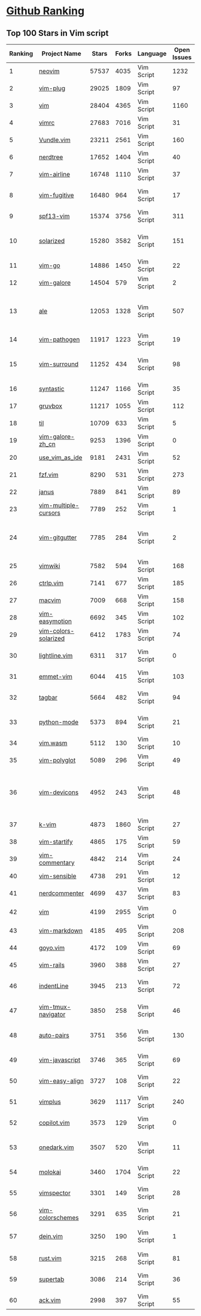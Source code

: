 [Github Ranking](../README.md)
==========

## Top 100 Stars in Vim script

| Ranking | Project Name | Stars | Forks | Language | Open Issues | Description | Last Commit |
| ------- | ------------ | ----- | ----- | -------- | ----------- | ----------- | ----------- |
| 1 | [neovim](https://github.com/neovim/neovim) | 57537 | 4035 | Vim Script | 1232 | Vim-fork focused on extensibility and usability | 2022-09-11T00:56:29Z |
| 2 | [vim-plug](https://github.com/junegunn/vim-plug) | 29025 | 1809 | Vim Script | 97 | :hibiscus: Minimalist Vim Plugin Manager | 2022-09-10T02:28:36Z |
| 3 | [vim](https://github.com/vim/vim) | 28404 | 4365 | Vim Script | 1160 | The official Vim repository | 2022-09-11T02:12:31Z |
| 4 | [vimrc](https://github.com/amix/vimrc) | 27683 | 7016 | Vim Script | 31 | The ultimate Vim configuration (vimrc) | 2022-08-29T16:32:45Z |
| 5 | [Vundle.vim](https://github.com/VundleVim/Vundle.vim) | 23211 | 2561 | Vim Script | 160 | Vundle, the plug-in manager for Vim | 2022-04-15T16:22:18Z |
| 6 | [nerdtree](https://github.com/preservim/nerdtree) | 17652 | 1404 | Vim Script | 40 | A tree explorer plugin for vim. | 2022-08-27T14:11:54Z |
| 7 | [vim-airline](https://github.com/vim-airline/vim-airline) | 16748 | 1110 | Vim Script | 37 | lean & mean status/tabline for vim that's light as air | 2022-09-07T07:44:55Z |
| 8 | [vim-fugitive](https://github.com/tpope/vim-fugitive) | 16480 | 964 | Vim Script | 17 | fugitive.vim: A Git wrapper so awesome, it should be illegal | 2022-09-04T16:45:34Z |
| 9 | [spf13-vim](https://github.com/spf13/spf13-vim) | 15374 | 3756 | Vim Script | 311 | The ultimate vim distribution | 2021-07-08T00:11:51Z |
| 10 | [solarized](https://github.com/altercation/solarized) | 15280 | 3582 | Vim Script | 151 | precision color scheme for multiple applications (terminal, vim, etc.) with both dark/light modes | 2020-04-27T06:49:07Z |
| 11 | [vim-go](https://github.com/fatih/vim-go) | 14886 | 1450 | Vim Script | 22 | Go development plugin for Vim | 2022-09-03T22:23:40Z |
| 12 | [vim-galore](https://github.com/mhinz/vim-galore) | 14504 | 579 | Vim Script | 2 | :mortar_board: All things Vim! | 2022-06-28T00:44:43Z |
| 13 | [ale](https://github.com/dense-analysis/ale) | 12053 | 1328 | Vim Script | 507 | Check syntax in Vim asynchronously and fix files, with Language Server Protocol (LSP) support | 2022-09-11T02:07:01Z |
| 14 | [vim-pathogen](https://github.com/tpope/vim-pathogen) | 11917 | 1223 | Vim Script | 19 | pathogen.vim: manage your runtimepath | 2022-08-24T17:21:16Z |
| 15 | [vim-surround](https://github.com/tpope/vim-surround) | 11252 | 434 | Vim Script | 98 | surround.vim: Delete/change/add parentheses/quotes/XML-tags/much more with ease | 2022-08-03T02:06:15Z |
| 16 | [syntastic](https://github.com/vim-syntastic/syntastic) | 11247 | 1166 | Vim Script | 35 | Syntax checking hacks for vim | 2022-07-10T12:58:50Z |
| 17 | [gruvbox](https://github.com/morhetz/gruvbox) | 11217 | 1055 | Vim Script | 112 | Retro groove color scheme for Vim | 2022-09-01T17:39:29Z |
| 18 | [til](https://github.com/jbranchaud/til) | 10709 | 633 | Vim Script | 5 | :memo: Today I Learned | 2022-09-07T15:53:28Z |
| 19 | [vim-galore-zh_cn](https://github.com/wsdjeg/vim-galore-zh_cn) | 9253 | 1396 | Vim Script | 0 | Vim 从入门到精通 | 2022-05-22T14:00:47Z |
| 20 | [use_vim_as_ide](https://github.com/yangyangwithgnu/use_vim_as_ide) | 9181 | 2431 | Vim Script | 52 | use vim as IDE | 2020-01-03T11:54:32Z |
| 21 | [fzf.vim](https://github.com/junegunn/fzf.vim) | 8290 | 531 | Vim Script | 273 | fzf :heart: vim | 2022-09-10T02:28:06Z |
| 22 | [janus](https://github.com/carlhuda/janus) | 7889 | 841 | Vim Script | 89 | Vim distribution | 2022-04-09T17:39:09Z |
| 23 | [vim-multiple-cursors](https://github.com/terryma/vim-multiple-cursors) | 7789 | 252 | Vim Script | 1 | True Sublime Text style multiple selections for Vim | 2020-07-30T19:52:03Z |
| 24 | [vim-gitgutter](https://github.com/airblade/vim-gitgutter) | 7785 | 284 | Vim Script | 2 | A Vim plugin which shows git diff markers in the sign column and stages/previews/undoes hunks and partial hunks. | 2022-08-24T13:36:39Z |
| 25 | [vimwiki](https://github.com/vimwiki/vimwiki) | 7582 | 594 | Vim Script | 168 | Personal Wiki for Vim | 2022-08-23T22:48:01Z |
| 26 | [ctrlp.vim](https://github.com/kien/ctrlp.vim) | 7141 | 677 | Vim Script | 185 | Fuzzy file, buffer, mru, tag, etc finder. | 2022-03-16T17:22:40Z |
| 27 | [macvim](https://github.com/macvim-dev/macvim) | 7009 | 668 | Vim Script | 158 | Vim - the text editor - for macOS | 2022-09-10T23:59:43Z |
| 28 | [vim-easymotion](https://github.com/easymotion/vim-easymotion) | 6692 | 345 | Vim Script | 102 | Vim motions on speed! | 2022-08-29T14:22:44Z |
| 29 | [vim-colors-solarized](https://github.com/altercation/vim-colors-solarized) | 6412 | 1783 | Vim Script | 74 | precision colorscheme for the vim text editor | 2021-09-08T16:54:19Z |
| 30 | [lightline.vim](https://github.com/itchyny/lightline.vim) | 6311 | 317 | Vim Script | 0 | A light and configurable statusline/tabline plugin for Vim | 2022-06-21T20:08:23Z |
| 31 | [emmet-vim](https://github.com/mattn/emmet-vim) | 6044 | 415 | Vim Script | 103 | emmet for vim: http://emmet.io/ | 2021-12-04T15:38:44Z |
| 32 | [tagbar](https://github.com/preservim/tagbar) | 5664 | 482 | Vim Script | 94 | Vim plugin that displays tags in a window, ordered by scope | 2022-08-09T13:51:45Z |
| 33 | [python-mode](https://github.com/python-mode/python-mode) | 5373 | 894 | Vim Script | 21 | Vim python-mode. PyLint, Rope, Pydoc, breakpoints from box. | 2022-01-28T23:43:18Z |
| 34 | [vim.wasm](https://github.com/rhysd/vim.wasm) | 5112 | 130 | Vim Script | 10 | Vim editor ported to WebAssembly | 2022-07-26T11:43:34Z |
| 35 | [vim-polyglot](https://github.com/sheerun/vim-polyglot) | 5089 | 296 | Vim Script | 49 | A solid language pack for Vim. | 2022-07-15T13:01:42Z |
| 36 | [vim-devicons](https://github.com/ryanoasis/vim-devicons) | 4952 | 243 | Vim Script | 48 | Adds file type icons to Vim plugins such as: NERDTree, vim-airline, CtrlP, unite, Denite, lightline, vim-startify and many more | 2022-07-16T10:53:32Z |
| 37 | [k-vim](https://github.com/wklken/k-vim) | 4873 | 1860 | Vim Script | 27 | vim配置 | 2022-05-11T14:21:12Z |
| 38 | [vim-startify](https://github.com/mhinz/vim-startify) | 4865 | 175 | Vim Script | 59 | :link: The fancy start screen for Vim. | 2022-04-19T16:57:54Z |
| 39 | [vim-commentary](https://github.com/tpope/vim-commentary) | 4842 | 214 | Vim Script | 24 | commentary.vim: comment stuff out | 2022-05-07T05:22:02Z |
| 40 | [vim-sensible](https://github.com/tpope/vim-sensible) | 4738 | 291 | Vim Script | 12 | sensible.vim: Defaults everyone can agree on | 2022-08-26T01:34:28Z |
| 41 | [nerdcommenter](https://github.com/preservim/nerdcommenter) | 4699 | 437 | Vim Script | 83 | Vim plugin for intensely nerdy commenting powers | 2022-07-24T08:04:35Z |
| 42 | [vim](https://github.com/ma6174/vim) | 4199 | 2955 | Vim Script | 0 | vim配置文件和插件(不再维护) | 2019-01-21T15:17:00Z |
| 43 | [vim-markdown](https://github.com/preservim/vim-markdown) | 4185 | 495 | Vim Script | 208 | Markdown Vim Mode | 2022-07-29T12:46:45Z |
| 44 | [goyo.vim](https://github.com/junegunn/goyo.vim) | 4172 | 109 | Vim Script | 69 | :tulip: Distraction-free writing in Vim | 2022-09-05T05:14:08Z |
| 45 | [vim-rails](https://github.com/tpope/vim-rails) | 3960 | 388 | Vim Script | 27 | rails.vim: Ruby on Rails power tools | 2022-09-09T02:41:43Z |
| 46 | [indentLine](https://github.com/Yggdroot/indentLine) | 3945 | 213 | Vim Script | 72 | A vim plugin to display the indention levels with thin vertical lines | 2022-09-07T13:36:32Z |
| 47 | [vim-tmux-navigator](https://github.com/christoomey/vim-tmux-navigator) | 3850 | 258 | Vim Script | 46 | Seamless navigation between tmux panes and vim splits | 2022-08-25T00:49:18Z |
| 48 | [auto-pairs](https://github.com/jiangmiao/auto-pairs) | 3751 | 356 | Vim Script | 130 | Vim plugin, insert or delete brackets, parens, quotes in pair | 2021-10-16T05:07:49Z |
| 49 | [vim-javascript](https://github.com/pangloss/vim-javascript) | 3746 | 365 | Vim Script | 69 | Vastly improved Javascript indentation and syntax support in Vim. | 2022-08-15T08:08:39Z |
| 50 | [vim-easy-align](https://github.com/junegunn/vim-easy-align) | 3727 | 108 | Vim Script | 22 | :sunflower: A Vim alignment plugin | 2020-07-01T22:46:55Z |
| 51 | [vimplus](https://github.com/chxuan/vimplus) | 3629 | 1117 | Vim Script | 240 | :rocket:An automatic configuration program for vim | 2022-08-02T08:57:49Z |
| 52 | [copilot.vim](https://github.com/github/copilot.vim) | 3573 | 129 | Vim Script | 0 | Neovim plugin for GitHub Copilot | 2022-08-27T01:47:58Z |
| 53 | [onedark.vim](https://github.com/joshdick/onedark.vim) | 3507 | 520 | Vim Script | 11 | A dark Vim/Neovim color scheme inspired by Atom's One Dark syntax theme. | 2022-07-23T06:35:05Z |
| 54 | [molokai](https://github.com/tomasr/molokai) | 3460 | 1704 | Vim Script | 22 | Molokai color scheme for Vim | 2020-10-01T18:15:59Z |
| 55 | [vimspector](https://github.com/puremourning/vimspector) | 3301 | 149 | Vim Script | 28 | vimspector - A multi-language debugging system for Vim | 2022-09-10T10:07:10Z |
| 56 | [vim-colorschemes](https://github.com/flazz/vim-colorschemes) | 3291 | 635 | Vim Script | 21 | one colorscheme pack to rule them all! | 2021-09-09T18:09:31Z |
| 57 | [dein.vim](https://github.com/Shougo/dein.vim) | 3250 | 190 | Vim Script | 1 | :zap: Dark powered Vim/Neovim plugin manager | 2022-09-04T02:25:30Z |
| 58 | [rust.vim](https://github.com/rust-lang/rust.vim) | 3215 | 268 | Vim Script | 81 | Vim configuration for Rust. | 2022-09-08T11:12:16Z |
| 59 | [supertab](https://github.com/ervandew/supertab) | 3086 | 214 | Vim Script | 36 | Perform all your vim insert mode completions with Tab | 2021-07-11T19:35:52Z |
| 60 | [ack.vim](https://github.com/mileszs/ack.vim) | 2998 | 397 | Vim Script | 55 | Vim plugin for the Perl module / CLI script 'ack' | 2022-08-31T08:07:55Z |

